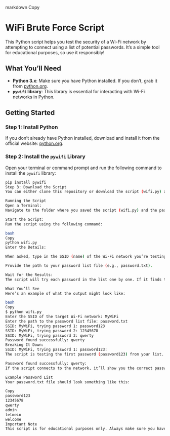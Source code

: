 markdown
Copy
# WiFi Brute Force Script

This Python script helps you test the security of a Wi-Fi network by attempting to connect using a list of potential passwords. It’s a simple tool for educational purposes, so use it responsibly!

## What You’ll Need

- **Python 3.x**: Make sure you have Python installed. If you don’t, grab it from [python.org](https://www.python.org/).
- **`pywifi` library**: This library is essential for interacting with Wi-Fi networks in Python.

## Getting Started

### Step 1: Install Python
If you don’t already have Python installed, download and install it from the official website: [python.org](https://www.python.org/).

### Step 2: Install the `pywifi` Library
Open your terminal or command prompt and run the following command to install the `pywifi` library:
```bash
pip install pywifi
Step 3: Download the Script
You can either clone this repository or download the script (wifi.py) and the password list (password.txt) directly to your computer.

Running the Script
Open a Terminal:
Navigate to the folder where you saved the script (wifi.py) and the password list (password.txt).

Start the Script:
Run the script using the following command:

bash
Copy
python wifi.py
Enter the Details:

When asked, type in the SSID (name) of the Wi-Fi network you’re testing.

Provide the path to your password list file (e.g., password.txt).

Wait for the Results:
The script will try each password in the list one by one. If it finds the correct password, it’ll let you know!

What You’ll See
Here’s an example of what the output might look like:

bash
Copy
$ python wifi.py
Enter the SSID of the target Wi-Fi network: MyWiFi
Enter the path to the password list file: password.txt
SSID: MyWiFi, trying password 1: password123
SSID: MyWiFi, trying password 2: 12345678
SSID: MyWiFi, trying password 3: qwerty
Password found successfully: qwerty
Breaking It Down:
SSID: MyWiFi, trying password 1: password123:
The script is testing the first password (password123) from your list.

Password found successfully: qwerty:
If the script connects to the network, it’ll show you the correct password (in this case, qwerty).

Example Password List
Your password.txt file should look something like this:

Copy
password123
12345678
qwerty
admin
letmein
welcome
Important Note
This script is for educational purposes only. Always make sure you have permission to test the Wi-Fi network you’re targeting. Unauthorized access to networks is illegal and unethical. Use this tool responsibly!
